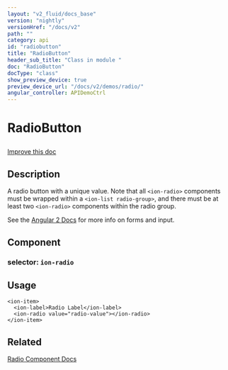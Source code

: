 ```yaml
---
layout: "v2_fluid/docs_base"
version: "nightly"
versionHref: "/docs/v2"
path: ""
category: api
id: "radiobutton"
title: "RadioButton"
header_sub_title: "Class in module "
doc: "RadioButton"
docType: "class"
show_preview_device: true
preview_device_url: "/docs/v2/demos/radio/"
angular_controller: APIDemoCtrl 
---
```










<h1 class="api-title">


RadioButton






</h1>

<a class="improve-v2-docs" href='http://github.com/driftyco/ionic/edit/2.0/ionic/components/radio/radio-button.ts#L6'>
Improve this doc
</a>






<!-- description -->
<h2>Description</h2>

<p>A radio button with a unique value. Note that all <code>&lt;ion-radio&gt;</code>
components must be wrapped within a <code>&lt;ion-list radio-group&gt;</code>,
and there must be at least two <code>&lt;ion-radio&gt;</code> components within
the radio group.</p>
<p>See the <a href="https://angular.io/docs/js/latest/api/forms/">Angular 2 Docs</a> for
more info on forms and input.</p>


<h2>Component</h2>
<h3>selector: <code>ion-radio</code></h3>
<!-- @usage tag -->

<h2>Usage</h2>

<pre><code class="lang-html">&lt;ion-item&gt;
  &lt;ion-label&gt;Radio Label&lt;/ion-label&gt;
  &lt;ion-radio value=&quot;radio-value&quot;&gt;&lt;/ion-radio&gt;
&lt;/ion-item&gt;
</code></pre>




<!-- @property tags -->


<!-- methods on the class --><!-- related link -->

<h2>Related</h2>

<a href='/docs/v2/components#radio'>Radio Component Docs</a><!-- end content block -->


<!-- end body block -->

